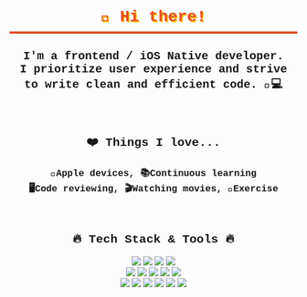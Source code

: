 <div align="center">
<h1 style="color: #e34f26; text-shadow: 2px 2px #FFC107; font-family: 'Courier New', Courier, monospace; border-bottom: 4px solid #E34F26; padding: 10px;">👋 Hi there!</h1>
</div>
<div align="center">
<h3 style="font-family: 'Courier New'; font-size: 20px;">I'm a frontend / iOS Native developer.<br />I prioritize user experience and strive to write clean and efficient code. 📱💻</h3>
</div>
<br>
<div align="center">
<h2 style="font-family: 'Courier New';" data-ke-size="size23">❤️ Things I love...</h2>
<h3 style="font-family: 'Courier New';" data-ke-size="size20">🍎Apple devices, 📚Continuous learning<br />🖥Code reviewing, 🎬Watching movies, 🏃Exercise</h3>
</div>
<br>
<div align="center">
<h2 style="font-family: 'Courier New';" data-ke-size="size23">🔥 Tech Stack &amp; Tools 🔥</h2>
</div>

<div align="center">
  <img src="https://img.shields.io/badge/-JavaScript-F7DF1E?style=flat-square&amp;logo=javascript&amp;logoColor=black" /> 
  <img src="https://img.shields.io/badge/-TypeScript-3178C6?style=flat-square&amp;logo=typescript&amp;logoColor=white" />
  <img src="https://img.shields.io/badge/-Objective--C-007ACC?style=flat-square&amp;logo=c&amp;logoColor=white" /> 
  <img src="https://img.shields.io/badge/-Swift-FA7343?style=flat-square&amp;logo=swift&amp;logoColor=white" />
</div>

<div align="center">
  <img src="https://img.shields.io/badge/-Node.js-339933?style=flat-square&amp;logo=node.js&amp;logoColor=white" /> 
  <img src="https://img.shields.io/badge/-Alamofire-FF5733?style=flat-square&amp;logo=swift&amp;logoColor=white" />
  <img src="https://img.shields.io/badge/-Realm-39477F?style=flat-square&amp;logo=realm&amp;logoColor=white" />
  <img src="https://img.shields.io/badge/-RxSwift-B7178C?style=flat-square&amp;logo=swift&amp;logoColor=white" />
  <img src="https://img.shields.io/badge/-RxCocoa-8A2BE2?style=flat-square&amp;logo=swift&amp;logoColor=white" />
</div>

<div align="center">
  <img src="https://img.shields.io/badge/-UIKit-FB6E00?style=flat-square&amp;logo=uikit&amp;logoColor=white" />
  <img src="https://img.shields.io/badge/-React-61DAFB?style=flat-square&amp;logo=react&amp;logoColor=white" />
  <img src="https://img.shields.io/badge/-React Native-000000?style=flat-square&amp;logo=react&amp;logoColor=white" />
  <img src="https://img.shields.io/badge/-Redux-764ABC?style=flat-square&amp;logo=redux&amp;logoColor=white" />
  <img src="https://img.shields.io/badge/-Next.js-000000?style=flat-square&amp;logo=next.js&amp;logoColor=white" />
  <img src="https://img.shields.io/badge/-Ant Design-0170FE?style=flat-square&amp;logo=ant-design&amp;logoColor=white" />
</div>
